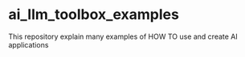# ai_llm_toolbox_examples
This repository explain many examples of HOW TO use and create AI applications
